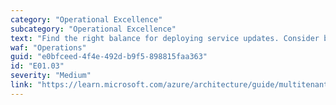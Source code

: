 ```yaml
---
category: "Operational Excellence"
subcategory: "Operational Excellence"
text: "Find the right balance for deploying service updates. Consider both your tenants' requirements and your own operational requirements."
waf: "Operations"
guid: "e0bfceed-4f4e-492d-b9f5-898815faa363"
id: "E01.03"
severity: "Medium"
link: "https://learn.microsoft.com/azure/architecture/guide/multitenant/considerations/updates"
---
```

